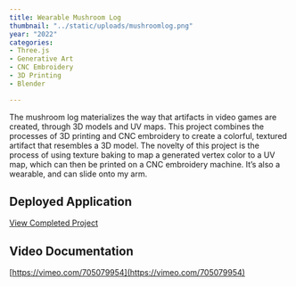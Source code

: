```yaml
---
title: Wearable Mushroom Log
thumbnail: "../static/uploads/mushroomlog.png"
year: "2022"
categories:
- Three.js
- Generative Art
- CNC Embroidery
- 3D Printing
- Blender

---
```

The mushroom log materializes the way that artifacts in video games are created,
through 3D models and UV maps. This project combines the processes of 3D printing
and CNC embroidery to create a colorful, textured artifact that resembles a 3D model.
The novelty of this project is the process of using texture baking to map a generated
vertex color to a UV map, which can then be printed on a CNC embroidery machine.
It’s also a wearable, and can slide onto my arm.

## Deployed Application

[View Completed Project](https://justinkuhn.github.io/virtual-mushroom-log/)

## Video Documentation

[https://vimeo.com/705079954](https://vimeo.com/705079954)